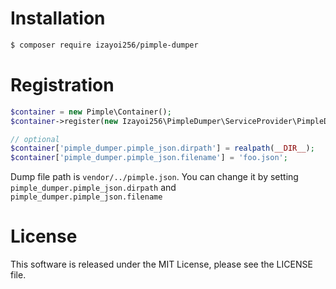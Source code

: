 # Installation

``` sh
$ composer require izayoi256/pimple-dumper
```

# Registration

``` php
$container = new Pimple\Container();
$container->register(new Izayoi256\PimpleDumper\ServiceProvider\PimpleDumperServiceProvider());

// optional
$container['pimple_dumper.pimple_json.dirpath'] = realpath(__DIR__);
$container['pimple_dumper.pimple_json.filename'] = 'foo.json';
```

Dump file path is ```vendor/../pimple.json```.
You can change it by setting ```pimple_dumper.pimple_json.dirpath``` and ```pimple_dumper.pimple_json.filename```

# License

This software is released under the MIT License, please see the LICENSE file.